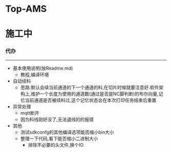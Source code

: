 # Top-AMS

# **施工中**



### 代办
***
- 基本使用说明(放Readme.md)
  - 教程,编译环境
- 自动续料
    - 思路:默认会续当前通道的下一个通道的料,在切片时候就要注意好.软件架构上,维护一个长度为使用的通道数(通过是否是NC脚判断)的布尔向量,记忆当前通道是否被续料过,这个记忆状态会在本次打印任务结束后重置
- 异常处理
  - mqtt断开
  - 因为料线刚好没了,无法退线的的报错
- 其他
  - 测试sdkconfg的其他编译选项能否缩小bin大小
  - 整理一下代码,看下能否缩小二进制大小 
    - 排除不必要的头文件,换个IO
  
